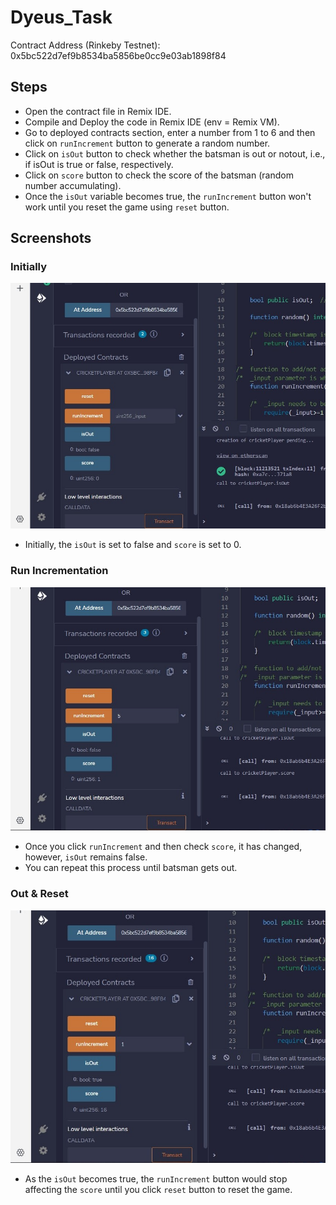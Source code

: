 # Dyeus_Task
Contract Address (Rinkeby Testnet): 0x5bc522d7ef9b8534ba5856be0cc9e03ab1898f84

## Steps
- Open the contract file in Remix IDE.
- Compile and Deploy the code in Remix IDE (env = Remix VM).
- Go to deployed contracts section, enter a number from 1 to 6 and then click on ```runIncrement``` button to generate a random number.
- Click on ```isOut``` button to check whether the batsman is out or notout, i.e., if isOut is true or false, respectively.
- Click on ```score``` button to check the score of the batsman (random number accumulating).
- Once the ```isOut``` variable becomes true, the ```runIncrement``` button won't work until you reset the game using ```reset``` button.

## Screenshots
### Initially
![one](https://github.com/MumukshTayal/Dyeus_Task/blob/main/Screenshot%202022-08-16%20222241.jpg)
- Initially, the ```isOut``` is set to false and ```score``` is set to 0.

### Run Incrementation
![two](https://github.com/MumukshTayal/Dyeus_Task/blob/main/Screenshot%202022-08-16%20222514.jpg)
- Once you click ```runIncrement``` and then check ```score```, it has changed, however, ```isOut``` remains false.
- You can repeat this process until batsman gets out.

### Out & Reset
![three](https://github.com/MumukshTayal/Dyeus_Task/blob/main/Screenshot%202022-08-16%20223224.jpg)
- As the ```isOut``` becomes true, the ```runIncrement``` button would stop affecting the ```score``` until you click ```reset``` button to reset the game.
